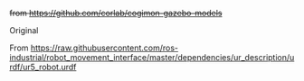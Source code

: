 ~~from https://github.com/corlab/cogimon-gazebo-models~~

Original


From https://raw.githubusercontent.com/ros-industrial/robot_movement_interface/master/dependencies/ur_description/urdf/ur5_robot.urdf
